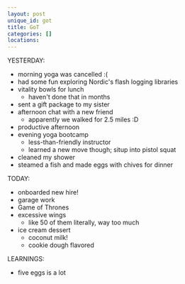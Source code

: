 ```yaml
---
layout: post
unique_id: got
title: GoT
categories: []
locations: 
---
```


YESTERDAY:
* morning yoga was cancelled :(
* had some fun exploring Nordic's flash logging libraries
* vitality bowls for lunch
  * haven't done that in months
* sent a gift package to my sister
* afternoon chat with a new friend
  * apparently we walked for 2.5 miles :D
* productive afternoon
* evening yoga bootcamp
  * less-than-friendly instructor
  * learned a new move though; situp into pistol squat
* cleaned my shower
* steamed a fish and made eggs with chives for dinner

TODAY:
* onboarded new hire!
* garage work
* Game of Thrones
* excessive wings
  * like 50 of them literally, way too much
* ice cream dessert
  * coconut milk!
  * cookie dough flavored

LEARNINGS:
* five eggs is a lot
